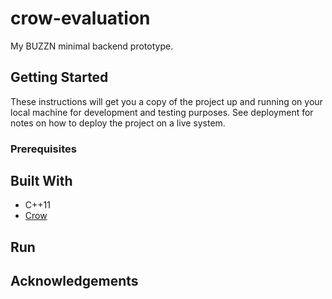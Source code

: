 # crow-evaluation
My BUZZN minimal backend prototype.

## Getting Started
These instructions will get you a copy of the project up and running on your local machine for development and testing purposes. See deployment for notes on how to deploy the project on a live system.

### Prerequisites

## Built With
* C++11
* [Crow](https://github.com/ipkn/crow)

## Run

## Acknowledgements

